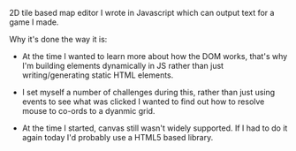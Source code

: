 2D tile based map editor I wrote in Javascript which can output text for a game I made.

Why it's done the way it is:

* At the time I wanted to learn more about how the DOM works, that's why I'm building elements dynamically in JS rather than just writing/generating static HTML elements.

* I set myself a number of challenges during this, rather than just using events to see what was clicked I wanted to find out how to resolve mouse to co-ords to a dyanmic grid.

* At the time I started, canvas still wasn't widely supported. If I had to do it again today I'd probably use a HTML5 based library.
